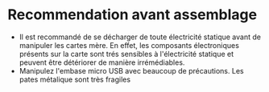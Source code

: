 # Recommendation avant assemblage


- Il est recommandé de se décharger de toute électricité statique avant de manipuler les cartes mère. En effet, les composants électroniques présents sur la carte sont trés sensibles à l'électricité statique et peuvent être détériorer de manière irrémédiables. 
- Manipulez l'embase micro USB avec beaucoup de précautions. Les pates métalique sont très fragiles

